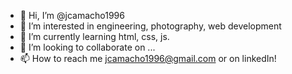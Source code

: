 - 👋 Hi, I’m @jcamacho1996
- 👀 I’m interested in engineering, photography, web development
- 🌱 I’m currently learning html, css, js.
- 💞️ I’m looking to collaborate on ...
- 📫 How to reach me jcamacho1996@gmail.com or on linkedIn!

<!---
jcamacho1996/jcamacho1996 is a ✨ special ✨ repository because its `README.md` (this file) appears on your GitHub profile.
You can click the Preview link to take a look at your changes.
--->
